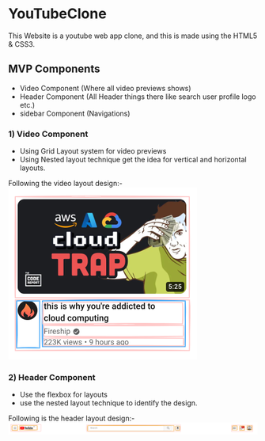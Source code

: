 # YouTubeClone

This Website is a youtube web app clone, and this is made using the HTML5 &amp; CSS3.

## MVP Components

- Video Component (Where all video previews shows)
- Header Component (All Header things there like search user profile logo etc.)
- sidebar Component (Navigations)

### 1) Video Component

- Using Grid Layout system for video previews
- Using Nested layout technique get the idea for vertical and horizontal layouts.

Following the video layout design:-
![Nested Layout drawing for video-grid-cmponent](<layouting images/image.png>)

### 2) Header Component

- Use the flexbox for layouts
- use the nested layout technique to identify the design.

Following is the header layout design:-
![Nested Layout drawing for header-component](<layouting images/header.png>)
